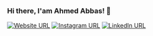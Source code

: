 ### Hi there, I'am Ahmed Abbas! 👋
[![Website URL](https://img.shields.io/static/v1?color=red&label=Website&logo=html5&logoColor=white&style=for-the-badge&message=View)](https://ahmed-abbas.com)
[![Instagram URL](https://img.shields.io/static/v1?color=red&label=Instagram&logo=Instagram&logoColor=white&style=for-the-badge&message=follow)](https://www.instagram.com/ahmed.abbas0)
[![LinkedIn URL](https://img.shields.io/static/v1?color=red&label=linkedin&logo=linkedin&logoColor=white&style=for-the-badge&message=Connect)](https://www.linkedin.com/in/ahmed-abbas-a194951b4/)
